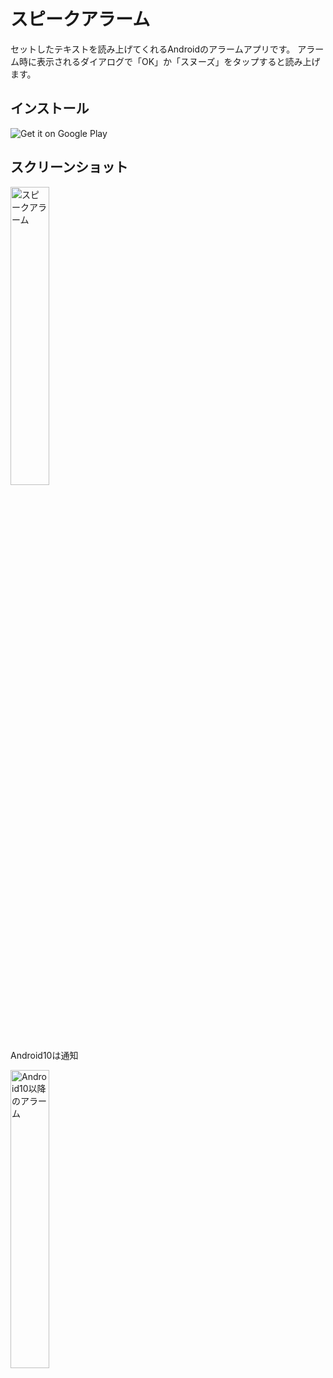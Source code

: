 # スピークアラーム
セットしたテキストを読み上げてくれるAndroidのアラームアプリです。
アラーム時に表示されるダイアログで「OK」か「スヌーズ」をタップすると読み上げます。

## インストール
<img alt="Get it on Google Play" src="https://developer.android.com/images/brand/en_generic_rgb_wo_60.png" />


## スクリーンショット
<img src="https://user-images.githubusercontent.com/46076511/66407405-1dbc9380-ea28-11e9-8aaf-a47bfa779bcd.gif" alt="スピークアラーム" width=35%/>
<p> Android10は通知</p>
<img src="https://user-images.githubusercontent.com/46076511/66415214-0edcdd80-ea36-11e9-99ce-ae3a2dab4cd0.png" alt="Android10以降のアラーム" width=35%/>
